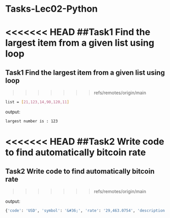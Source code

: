 # Tasks-Lec02-Python

<<<<<<< HEAD
##Task1 Find the largest item from a given list using loop
=======
## Task1 Find the largest item from a given list using loop
>>>>>>> refs/remotes/origin/main


```bash
list = [21,123,14,90,120,11]
```

output:
```bash
largest number is : 123
```

##

<<<<<<< HEAD
##Task2 Write code to find automatically bitcoin rate
=======
## Task2 Write code to find automatically bitcoin rate
>>>>>>> refs/remotes/origin/main

output:
```bash
{'code': 'USD', 'symbol': '&#36;', 'rate': '29,463.0754', 'description': 'United States Dollar', 'rate_float': 29463.0754}
```

##
